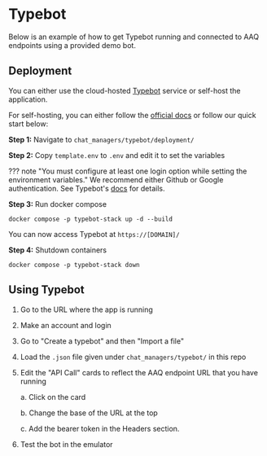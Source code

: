 # Typebot

Below is an example of how to get Typebot running and connected to AAQ endpoints using a provided demo bot.

## Deployment

You can either use the cloud-hosted [Typebot](https://typebot.io/) service or self-host the application.

For self-hosting, you can either follow the [official docs](https://docs.typebot.io/self-hosting/get-started)
or follow our quick start below:

**Step 1:** Navigate to `chat_managers/typebot/deployment/`

**Step 2:** Copy `template.env` to `.env` and edit it to set the variables

??? note "You must configure at least one login option while setting the environment variables."
    We recommend either Github or Google authentication. See Typebot's
    [docs](https://docs.typebot.io/self-hosting/configuration) for details.

**Step 3:** Run docker compose

    docker compose -p typebot-stack up -d --build

You can now access Typebot at `https://[DOMAIN]/`

**Step 4:** Shutdown containers

    docker compose -p typebot-stack down

## Using Typebot

1. Go to the URL where the app is running
2. Make an account and login
3. Go to "Create a typebot" and then "Import a file"
4. Load the `.json` file given under `chat_managers/typebot/` in this repo
5. Edit the "API Call" cards to reflect the AAQ endpoint URL that you have running

    a. Click on the card

    b. Change the base of the URL at the top

    c. Add the bearer token in the Headers section.

6. Test the bot in the emulator
